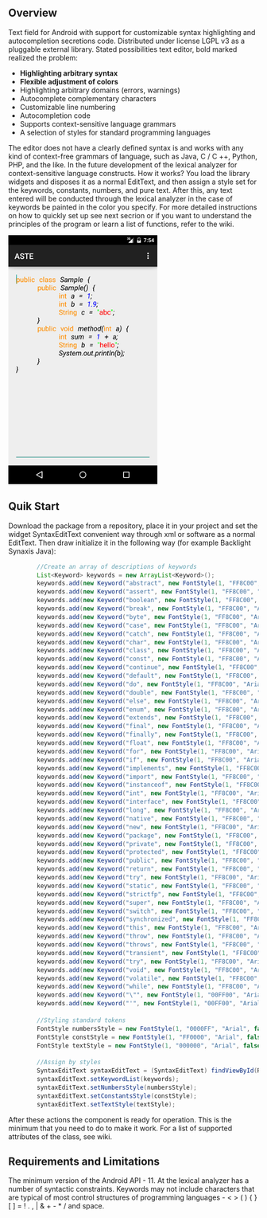 ## Overview
Text field for Android with support for customizable syntax highlighting and autocompletion secretions code. Distributed under license LGPL v3 as a pluggable external library. Stated possibilities text editor, bold marked realized the problem:
* **Highlighting arbitrary syntax**
* **Flexible adjustment of colors**
* Highlighting arbitrary domains (errors, warnings)
* Autocomplete complementary characters
* Customizable line numbering
* Autocompletion code
* Supports context-sensitive language grammars
* A selection of styles for standard programming languages

The editor does not have a clearly defined syntax is and works with any kind of context-free grammars of language, such as Java, C / C ++, Python, PHP, and the like. In the future development of the lexical analyzer for context-sensitive language constructs. How it works? You load the library widgets and disposes it as a normal EditText, and then assign a style set for the keywords, constants, numbers, and pure text. After this, any text entered will be conducted through the lexical analyzer in the case of keywords be painted in the color you specify. For more detailed instructions on how to quickly set up see next secrion or if you want to understand the principles of the program or learn a list of functions, refer to the wiki.

![a](screen_1.png)

## Quik Start
Download the package from a repository, place it in your project and set the widget SyntaxEditText convenient way through xml or software as a normal EditText. Then draw initialize it in the following way (for example Backlight Synaxis Java):
```java
        //Create an array of descriptions of keywords
        List<Keyword> keywords = new ArrayList<Keyword>();
        keywords.add(new Keyword("abstract", new FontStyle(1, "FF8C00", "Arial", false, false, false)));
        keywords.add(new Keyword("assert", new FontStyle(1, "FF8C00", "Arial", false, false, false)));
        keywords.add(new Keyword("boolean", new FontStyle(1, "FF8C00", "Arial", false, false, false)));
        keywords.add(new Keyword("break", new FontStyle(1, "FF8C00", "Arial", false, false, false)));
        keywords.add(new Keyword("byte", new FontStyle(1, "FF8C00", "Arial", false, false, false)));
        keywords.add(new Keyword("case", new FontStyle(1, "FF8C00", "Arial", false, false, false)));
        keywords.add(new Keyword("catch", new FontStyle(1, "FF8C00", "Arial", false, false, false)));
        keywords.add(new Keyword("char", new FontStyle(1, "FF8C00", "Arial", false, false, false)));
        keywords.add(new Keyword("class", new FontStyle(1, "FF8C00", "Arial", false, false, false)));
        keywords.add(new Keyword("const", new FontStyle(1, "FF8C00", "Arial", false, false, false)));
        keywords.add(new Keyword("continue", new FontStyle(1, "FF8C00", "Arial", false, false, false)));
        keywords.add(new Keyword("default", new FontStyle(1, "FF8C00", "Arial", false, false, false)));
        keywords.add(new Keyword("do", new FontStyle(1, "FF8C00", "Arial", false, false, false)));
        keywords.add(new Keyword("double", new FontStyle(1, "FF8C00", "Arial", false, false, false)));
        keywords.add(new Keyword("else", new FontStyle(1, "FF8C00", "Arial", false, false, false)));
        keywords.add(new Keyword("enum", new FontStyle(1, "FF8C00", "Arial", false, false, false)));
        keywords.add(new Keyword("extends", new FontStyle(1, "FF8C00", "Arial", false, false, false)));
        keywords.add(new Keyword("final", new FontStyle(1, "FF8C00", "Arial", false, false, false)));
        keywords.add(new Keyword("finally", new FontStyle(1, "FF8C00", "Arial", false, false, false)));
        keywords.add(new Keyword("float", new FontStyle(1, "FF8C00", "Arial", false, false, false)));
        keywords.add(new Keyword("for", new FontStyle(1, "FF8C00", "Arial", false, false, false)));
        keywords.add(new Keyword("if", new FontStyle(1, "FF8C00", "Arial", false, false, false)));
        keywords.add(new Keyword("implements", new FontStyle(1, "FF8C00", "Arial", false, false, false)));
        keywords.add(new Keyword("import", new FontStyle(1, "FF8C00", "Arial", false, false, false)));
        keywords.add(new Keyword("instanceof", new FontStyle(1, "FF8C00", "Arial", false, false, false)));
        keywords.add(new Keyword("int", new FontStyle(1, "FF8C00", "Arial", false, false, false)));
        keywords.add(new Keyword("interface", new FontStyle(1, "FF8C00", "Arial", false, false, false)));
        keywords.add(new Keyword("long", new FontStyle(1, "FF8C00", "Arial", false, false, false)));
        keywords.add(new Keyword("native", new FontStyle(1, "FF8C00", "Arial", false, false, false)));
        keywords.add(new Keyword("new", new FontStyle(1, "FF8C00", "Arial", false, false, false)));
        keywords.add(new Keyword("package", new FontStyle(1, "FF8C00", "Arial", false, false, false)));
        keywords.add(new Keyword("private", new FontStyle(1, "FF8C00", "Arial", false, false, false)));
        keywords.add(new Keyword("protected", new FontStyle(1, "FF8C00", "Arial", false, false, false)));
        keywords.add(new Keyword("public", new FontStyle(1, "FF8C00", "Arial", false, false, false)));
        keywords.add(new Keyword("return", new FontStyle(1, "FF8C00", "Arial", false, false, false)));
        keywords.add(new Keyword("try", new FontStyle(1, "FF8C00", "Arial", false, false, false)));
        keywords.add(new Keyword("static", new FontStyle(1, "FF8C00", "Arial", false, false, false)));
        keywords.add(new Keyword("strictfp", new FontStyle(1, "FF8C00", "Arial", false, false, false)));
        keywords.add(new Keyword("super", new FontStyle(1, "FF8C00", "Arial", false, false, false)));
        keywords.add(new Keyword("switch", new FontStyle(1, "FF8C00", "Arial", false, false, false)));
        keywords.add(new Keyword("synchronized", new FontStyle(1, "FF8C00", "Arial", false, false, false)));
        keywords.add(new Keyword("this", new FontStyle(1, "FF8C00", "Arial", false, false, false)));
        keywords.add(new Keyword("throw", new FontStyle(1, "FF8C00", "Arial", false, false, false)));
        keywords.add(new Keyword("throws", new FontStyle(1, "FF8C00", "Arial", false, false, false)));
        keywords.add(new Keyword("transient", new FontStyle(1, "FF8C00", "Arial", false, false, false)));
        keywords.add(new Keyword("try", new FontStyle(1, "FF8C00", "Arial", false, false, false)));
        keywords.add(new Keyword("void", new FontStyle(1, "FF8C00", "Arial", false, false, false)));
        keywords.add(new Keyword("volatile", new FontStyle(1, "FF8C00", "Arial", false, false, false)));
        keywords.add(new Keyword("while", new FontStyle(1, "FF8C00", "Arial", false, false, false)));
        keywords.add(new Keyword("\"", new FontStyle(1, "00FF00", "Arial", false, false, false)));
        keywords.add(new Keyword("'", new FontStyle(1, "00FF00", "Arial", false, false, false)));

        //Styling standard tokens
        FontStyle numbersStyle = new FontStyle(1, "0000FF", "Arial", false, true, false);
        FontStyle constStyle = new FontStyle(1, "FF0000", "Arial", false, false, false);
        FontStyle textStyle = new FontStyle(1, "000000", "Arial", false, true, false);

        //Assign by styles
        SyntaxEditText syntaxEditText = (SyntaxEditText) findViewById(R.id.set1);
        syntaxEditText.setKeywordList(keywords);
        syntaxEditText.setNumbersStyle(numbersStyle);
        syntaxEditText.setConstantsStyle(constStyle);
        syntaxEditText.setTextStyle(textStyle);
```
After these actions the component is ready for operation. This is the minimum that you need to do to make it work. For a list of supported attributes of the class, see wiki.

## Requirements and Limitations
The minimum version of the Android API - 11. At the lexical analyzer has a number of syntactic constraints. Keywords may not include characters that are typical of most control structures of programming languages - < > ( ) { } [ ] = ! . , | & + - * / and space.
